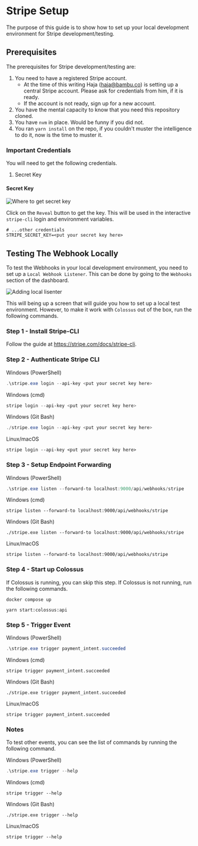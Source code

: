 # Stripe Setup
The purpose of this guide is to show how to set up your local development environment for Stripe development/testing.

## Prerequisites
The prerequisites for Stripe development/testing are:

1. You need to have a registered Stripe account.
   - At the time of this writing Haja (haja@bambu.co) is setting up a central Stripe account. Please ask for credentials from him, if it is ready.
   - If the account is not ready, sign up for a new account.
2. You have the mental capacity to know that you need this repository cloned.
3. You have `nvm` in place. Would be funny if you did not.
4. You ran `yarn install` on the repo, if you couldn't muster the intelligence to do it, now is the time to muster it.

### Important Credentials
You will need to get the following credentials.

1. Secret Key

#### Secret Key

![Where to get secret key](https://user-images.githubusercontent.com/4183713/227106833-27c2d35c-be9a-4561-a2a3-648dc6145e1c.png)

Click on the `Reveal` button to get the key. 
This will be used in the interactive `stripe-cli` login and environment variables.

```dotenv
# ...other credentials
STRIPE_SECRET_KEY=<put your secret key here>
```

## Testing The Webhook Locally
To test the Webhooks in your local development environment, you need to set up a `Local Webhook Listener`.
This can be done by going to the `Webhooks` section of the dashboard.

![Adding local lisenter](https://user-images.githubusercontent.com/4183713/227107161-a39c3c5f-bb22-4d88-aad5-e4a0e547a81c.png)

This will being up a screen that will guide you how to set up a local test environment. 
However, to make it work with `Colossus` out of the box, run the following commands.

### Step 1 - Install Stripe-CLI

Follow the guide at https://stripe.com/docs/stripe-cli.

### Step 2 - Authenticate Stripe CLI
Windows (PowerShell)
```powershell
.\stripe.exe login --api-key <put your secret key here>
```
Windows (cmd)
```powershell
stripe login --api-key <put your secret key here>
```
Windows (Git Bash)
```powershell
./stripe.exe login --api-key <put your secret key here>
```
Linux/macOS
```shell
stripe login --api-key <put your secret key here>
```

### Step 3 - Setup Endpoint Forwarding
Windows (PowerShell)
```powershell
.\stripe.exe listen --forward-to localhost:9000/api/webhooks/stripe
```
Windows (cmd)
```shell
stripe listen --forward-to localhost:9000/api/webhooks/stripe
```
Windows (Git Bash)
```shell
./stripe.exe listen --forward-to localhost:9000/api/webhooks/stripe
```
Linux/macOS
```shell
stripe listen --forward-to localhost:9000/api/webhooks/stripe
```

### Step 4 - Start up Colossus

If Colossus is running, you can skip this step. If Colossus is not running, run the following commands.

```shell
docker compose up
```

```shell
yarn start:colossus:api
```

### Step 5 - Trigger Event
Windows (PowerShell)
```powershell
.\stripe.exe trigger payment_intent.succeeded
```
Windows (cmd)
```shell
stripe trigger payment_intent.succeeded
```
Windows (Git Bash)
```shell
./stripe.exe trigger payment_intent.succeeded
```
Linux/macOS
```shell
stripe trigger payment_intent.succeeded
```

### Notes

To test other events, you can see the list of commands by running the following command.

Windows (PowerShell)
```powershell
.\stripe.exe trigger --help
```
Windows (cmd)
```shell
stripe trigger --help
```
Windows (Git Bash)
```shell
./stripe.exe trigger --help
```
Linux/macOS
```shell
stripe trigger --help
```
